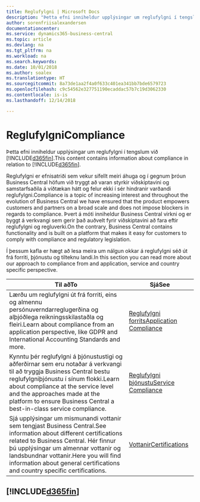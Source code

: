 ```yaml
---
title: Reglufylgni | Microsoft Docs
description: "Þetta efni inniheldur upplýsingar um reglufylgni í tengslum við Business Central."
author: sorenfriisalexandersen
documentationcenter: 
ms.service: dynamics365-business-central
ms.topic: article
ms.devlang: na
ms.tgt_pltfrm: na
ms.workload: na
ms.search.keywords: 
ms.date: 10/01/2018
ms.author: soalex
ms.translationtype: HT
ms.sourcegitcommit: 8a73de1aa2f4a0f633c401ea341bb7bde6579723
ms.openlocfilehash: c9c54562e327751190ecaddac57b7c19d3062330
ms.contentlocale: is-is
ms.lasthandoff: 12/14/2018

---
```

# <a name="compliance"></a><span data-ttu-id="77476-103">Reglufylgni</span><span class="sxs-lookup"><span data-stu-id="77476-103">Compliance</span></span>
<span data-ttu-id="77476-104">Þetta efni inniheldur upplýsingar um reglufylgni í tengslum við [!INCLUDE[d365fin](../includes/d365fin_md.md)].</span><span class="sxs-lookup"><span data-stu-id="77476-104">This content contains information about compliance in relation to [!INCLUDE[d365fin](../includes/d365fin_md.md)].</span></span>  

<span data-ttu-id="77476-105">Reglufylgni er efnisatriði sem vekur sífellt meiri áhuga og í gegnum þróun Business Central höfum við tryggt að varan styrkir viðskiptavini og samstarfsaðila á víðtækan hátt og felur ekki í sér hindranir varðandi reglufylgni.</span><span class="sxs-lookup"><span data-stu-id="77476-105">Compliance is a topic of increasing interest and throughout the evolution of Business Central we have ensured that the product empowers customers and partners on a broad scale and does not impose blockers in regards to compliance.</span></span> <span data-ttu-id="77476-106">Þvert á móti inniheldur Business Central virkni og er byggt á verkvangi sem gerir það auðvelt fyrir viðskiptavini að fara eftir reglufylgni og regluverki.</span><span class="sxs-lookup"><span data-stu-id="77476-106">On the contrary, Business Central contains functionality and is built on a platform that makes it easy for customers to comply with compliance and regulatory legislation.</span></span>

<span data-ttu-id="77476-107">Í þessum kafla er hægt að lesa meira um nálgun okkar á reglufylgni séð út frá forriti, þjónustu og tilteknu landi.</span><span class="sxs-lookup"><span data-stu-id="77476-107">In this section you can read more about our approach to compliance from and application, service and country specific perspective.</span></span>

|<span data-ttu-id="77476-108">**Til að**</span><span class="sxs-lookup"><span data-stu-id="77476-108">**To**</span></span>|<span data-ttu-id="77476-109">**Sjá**</span><span class="sxs-lookup"><span data-stu-id="77476-109">**See**</span></span>|  
|------------|-------------|  
|<span data-ttu-id="77476-110">Lærðu um reglufylgni út frá forriti, eins og almennu persónuverndarreglugerðina og alþjóðlega reikningsskilastaðla og fleiri.</span><span class="sxs-lookup"><span data-stu-id="77476-110">Learn about compliance from an application perspective, like GDPR and International Accounting Standards and more.</span></span>|[<span data-ttu-id="77476-111">Reglufylgni forrits</span><span class="sxs-lookup"><span data-stu-id="77476-111">Application Compliance</span></span>](compliance-application-compliance.md)|  
|<span data-ttu-id="77476-112">Kynntu þér reglufylgni á þjónustustigi og aðferðirnar sem eru notaðar á verkvangi til að tryggja Business Central bestu reglufylgniþjónustu í sínum flokki.</span><span class="sxs-lookup"><span data-stu-id="77476-112">Learn about compliance at the service level and the approaches made at the platform to ensure Business Central a best-in-class service compliance.</span></span>|[<span data-ttu-id="77476-113">Reglufylgni þjónustu</span><span class="sxs-lookup"><span data-stu-id="77476-113">Service Compliance</span></span>](compliance-service-compliance.md)|  
|<span data-ttu-id="77476-114">Sjá upplýsingar um mismunandi vottanir sem tengjast Business Central.</span><span class="sxs-lookup"><span data-stu-id="77476-114">See information about different certifications related to Business Central.</span></span> <span data-ttu-id="77476-115">Hér finnur þú upplýsingar um almennar vottanir og landsbundnar vottanir.</span><span class="sxs-lookup"><span data-stu-id="77476-115">Here you will find information about general certifications and country specific certifications.</span></span>|[<span data-ttu-id="77476-116">Vottanir</span><span class="sxs-lookup"><span data-stu-id="77476-116">Certifications</span></span>](compliance-certifications.md)|  

 ## [!INCLUDE[d365fin](../includes/free_trial_md.md)]  
 

